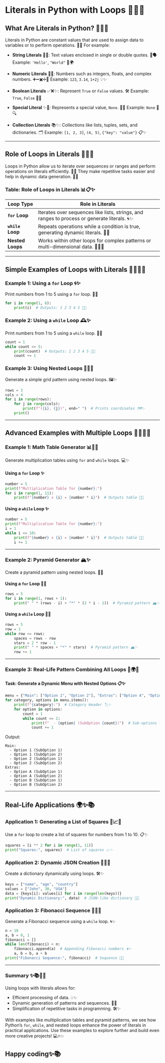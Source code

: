 # Literals in Python with Loops 🎉🐍✨

## What Are Literals in Python? 🤔✨📜
Literals in Python are constant values that are used to assign data to variables or to perform operations. 🎯✨ For example:

- **String Literals** 📜✨: Text values enclosed in single or double quotes. 📝🗣️
  Example: `'Hello'`, `"World"` 🐍🌍

- **Numeric Literals** 🔢✨: Numbers such as integers, floats, and complex numbers. ➕➖✖️➗📐
  Example: `123`, `3.14`, `1+2j` 💡✨

- **Boolean Literals** ✅❌✨: Represent `True` or `False` values. 🛠️
  Example: `True`, `False` 🔎✨

- **Special Literal** ✨🌟: Represents a special value, `None`. 🌈✨
  Example: `None` 🌟🔍

- **Collection Literals** 📚✨: Collections like lists, tuples, sets, and dictionaries. 🗂️
  Example: `[1, 2, 3]`, `(4, 5)`, `{"key": "value"}` 📋✨

---

## Role of Loops in Literals 🔄🎯✨
Loops in Python allow us to iterate over sequences or ranges and perform operations on literals efficiently. 🚀✨ They make repetitive tasks easier and help in dynamic data generation. 🌈✨

### Table: Role of Loops in Literals 📊📋✨

| Loop Type        | Role in Literals                                              |
|------------------|-------------------------------------------------------------|
| **`for` Loop**   | Iterates over sequences like lists, strings, and ranges to process or generate literals. 🌀✨ |
| **`while` Loop** | Repeats operations while a condition is true, generating dynamic literals. 🔁✨ |
| **Nested Loops** | Works within other loops for complex patterns or multi-dimensional data. 🔄🔄✨ |

---

## Simple Examples of Loops with Literals 🎯✨💡🐍

### Example 1: Using a `for` Loop 🌀✨
Print numbers from 1 to 5 using a `for` loop. 🌟✨
```python
for i in range(1, 6):
    print(i)  # Outputs: 1 2 3 4 5 🔢✨
```

### Example 2: Using a `while` Loop 🕰️✨
Print numbers from 1 to 5 using a `while` loop. 🌈✨
```python
count = 1
while count <= 5:
    print(count)  # Outputs: 1 2 3 4 5 🔢✨
    count += 1
```

### Example 3: Using Nested Loops 🔄✨🌟
Generate a simple grid pattern using nested loops. 🖼️✨
```python
rows = 3
cols = 4
for i in range(rows):
    for j in range(cols):
        print(f"({i}, {j})", end=" ")  # Prints coordinates 🗺️✨
    print()
```

---

## Advanced Examples with Multiple Loops 🚀✨🌟🐍

### Example 1: Math Table Generator 📊🧮✨
Generate multiplication tables using `for` and `while` loops. 💻✨

#### Using a `for` Loop ✨
```python
number = 5
print(f"Multiplication Table for {number}:")
for i in range(1, 11):
    print(f"{number} x {i} = {number * i}")  # Outputs table 🧮✨
```

#### Using a `while` Loop ✨
```python
number = 5
print(f"Multiplication Table for {number}:")
i = 1
while i <= 10:
    print(f"{number} x {i} = {number * i}")  # Outputs table 🔁✨
    i += 1
```

---

### Example 2: Pyramid Generator 🏔️✨
Create a pyramid pattern using nested loops. 🔼✨

#### Using a `for` Loop 🌟✨
```python
rows = 5
for i in range(1, rows + 1):
    print(" " * (rows - i) + "*" * (2 * i - 1))  # Pyramid pattern 🏔️✨
```

#### Using a `while` Loop 🌟✨
```python
rows = 5
row = 1
while row <= rows:
    spaces = rows - row
    stars = 2 * row - 1
    print(" " * spaces + "*" * stars)  # Pyramid pattern 🏔️✨
    row += 1
```

---

### Example 3: Real-Life Pattern Combining All Loops 🌟🌍✨

#### Task: Generate a Dynamic Menu with Nested Options 📋✨
```python
menu = {"Main": ["Option 1", "Option 2"], "Extras": ["Option A", "Option B"]}
for category, options in menu.items():
    print(f"{category}:")  # Category Header 🏷️✨
    for option in options:
        count = 1
        while count <= 2:
            print(f"  - {option} (SubOption {count})")  # Sub-options list 📄✨
            count += 1
```
Output:
```
Main:
  - Option 1 (SubOption 1)
  - Option 1 (SubOption 2)
  - Option 2 (SubOption 1)
  - Option 2 (SubOption 2)
Extras:
  - Option A (SubOption 1)
  - Option A (SubOption 2)
  - Option B (SubOption 1)
  - Option B (SubOption 2)
```

---

## Real-Life Applications 🌍✨📚

### Application 1: Generating a List of Squares 🔢📈✨
Use a `for` loop to create a list of squares for numbers from 1 to 10. 📋✨
```python
squares = [i ** 2 for i in range(1, 11)]
print("Squares:", squares)  # List of squares 📈✨
```

### Application 2: Dynamic JSON Creation 🔧✨🌟
Create a dictionary dynamically using loops. 🛠️✨
```python
keys = ["name", "age", "country"]
values = ["John", 30, "USA"]
data = {keys[i]: values[i] for i in range(len(keys))}
print("Dynamic Dictionary:", data)  # JSON-like dictionary 🔧✨
```

### Application 3: Fibonacci Sequence 🔢🔄✨
Generate a Fibonacci sequence using a `while` loop. 🌀✨
```python
n = 10
a, b = 0, 1
fibonacci = []
while len(fibonacci) < n:
    fibonacci.append(a)  # Appending Fibonacci numbers ➕✨
    a, b = b, a + b
print("Fibonacci Sequence:", fibonacci)  # Sequence 📜✨
```

---

### Summary ✨📚📌🐍
Using loops with literals allows for:
- Efficient processing of data. 💡✨
- Dynamic generation of patterns and sequences. 🔄✨
- Simplification of repetitive tasks in programming. 🛠️✨

With examples like multiplication tables and pyramid patterns, we see how Python’s `for`, `while`, and nested loops enhance the power of literals in practical applications. Use these examples to explore further and build even more creative projects! 💻🔥✨

Happy coding✨📚
---
